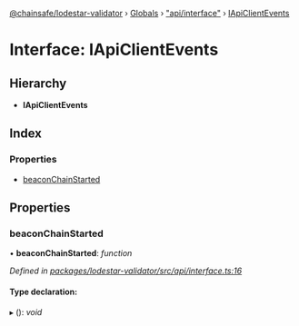 [@chainsafe/lodestar-validator](../README.md) › [Globals](../globals.md) › ["api/interface"](../modules/_api_interface_.md) › [IApiClientEvents](_api_interface_.iapiclientevents.md)

# Interface: IApiClientEvents

## Hierarchy

* **IApiClientEvents**

## Index

### Properties

* [beaconChainStarted](_api_interface_.iapiclientevents.md#beaconchainstarted)

## Properties

###  beaconChainStarted

• **beaconChainStarted**: *function*

*Defined in [packages/lodestar-validator/src/api/interface.ts:16](https://github.com/ChainSafe/lodestar/blob/e079784d1/packages/lodestar-validator/src/api/interface.ts#L16)*

#### Type declaration:

▸ (): *void*
